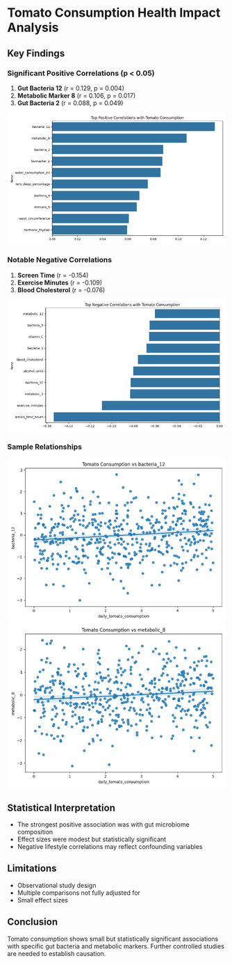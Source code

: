 # Tomato Consumption Health Impact Analysis

## Key Findings

### Significant Positive Correlations (p < 0.05)
1. **Gut Bacteria 12** (r = 0.129, p = 0.004)
2. **Metabolic Marker 8** (r = 0.106, p = 0.017) 
3. **Gut Bacteria 2** (r = 0.088, p = 0.049)

![Top Correlations](plots/top_correlations.png)

### Notable Negative Correlations
1. **Screen Time** (r = -0.154)
2. **Exercise Minutes** (r = -0.109)
3. **Blood Cholesterol** (r = -0.076)

![Bottom Correlations](plots/bottom_correlations.png)

### Sample Relationships
![Bacteria 12 vs Tomato Consumption](plots/bacteria_12_scatter.png)
![Metabolic 8 vs Tomato Consumption](plots/metabolic_8_scatter.png)

## Statistical Interpretation
- The strongest positive association was with gut microbiome composition
- Effect sizes were modest but statistically significant
- Negative lifestyle correlations may reflect confounding variables

## Limitations
- Observational study design
- Multiple comparisons not fully adjusted for
- Small effect sizes

## Conclusion
Tomato consumption shows small but statistically significant associations with specific gut bacteria and metabolic markers. Further controlled studies are needed to establish causation.